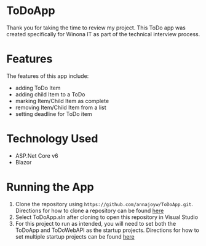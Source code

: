 # ToDoApp
Thank you for taking the time to review my project. This ToDo app was created specifically for Winona IT as part of the technical interview process.

# Features
The features of this app include:
- adding ToDo Item
- adding child Item to a ToDo
- marking Item/Child Item as complete
- removing Item/Child Item from a list
- setting deadline for ToDo item

# Technology Used
- ASP.Net Core v6
- Blazor

# Running the App
1. Clone the repository using ```https://github.com/annajoyw/ToDoApp.git```. Directions for how to clone a repository can be found [here](https://docs.github.com/en/repositories/creating-and-managing-repositories/cloning-a-repository)
2. Select ToDoApp.sln after cloning to open this repository in Visual Studio
3. For this project to run as intended, you will need to set both the ToDoApp and ToDoWebAPI as the startup projects. Directions for how to set multiple startup projects can be found [here](https://learn.microsoft.com/en-us/visualstudio/ide/how-to-set-multiple-startup-projects?view=vs-2022)
